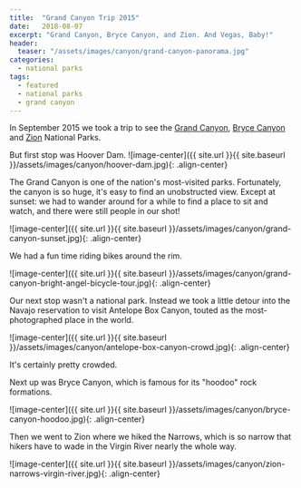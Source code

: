 ```yaml
---
title:  "Grand Canyon Trip 2015"
date:   2018-08-07
excerpt: "Grand Canyon, Bryce Canyon, and Zion. And Vegas, Baby!"
header:
  teaser: "/assets/images/canyon/grand-canyon-panorama.jpg"
categories:
  - national parks
tags:
  - featured
  - national parks
  - grand canyon
---
```


In September 2015 we took a trip to see the [Grand Canyon](https://www.nps.gov/grca/index.htm), [Bryce Canyon](https://www.nps.gov/brca/index.htm) and [Zion](https://www.nps.gov/zion/index.htm) National Parks.

But first stop was Hoover Dam.
![image-center]({{ site.url }}{{ site.baseurl }}/assets/images/canyon/hoover-dam.jpg){: .align-center}

The Grand Canyon is one of the nation's most-visited parks. Fortunately, the canyon is so huge, it's easy to find an unobstructed view. Except at sunset: we had to wander around for a while to find a place to sit and watch, and there were still people in our shot!

![image-center]({{ site.url }}{{ site.baseurl }}/assets/images/canyon/grand-canyon-sunset.jpg){: .align-center}

We had a fun time riding bikes around the rim.

![image-center]({{ site.url }}{{ site.baseurl }}/assets/images/canyon/grand-canyon-bright-angel-bicycle-tour.jpg){: .align-center}

Our next stop wasn't a national park. Instead we took a little detour into the Navajo reservation to visit Antelope Box Canyon, touted as the most-photographed place in the world.

![image-center]({{ site.url }}{{ site.baseurl }}/assets/images/canyon/antelope-box-canyon-crowd.jpg){: .align-center}

It's certainly pretty crowded.

Next up was Bryce Canyon, which is famous for its "hoodoo" rock formations.

![image-center]({{ site.url }}{{ site.baseurl }}/assets/images/canyon/bryce-canyon-hoodoo.jpg){: .align-center}

Then we went to Zion where we hiked the Narrows, which is so narrow that hikers have to wade in the Virgin River nearly the whole way.

![image-center]({{ site.url }}{{ site.baseurl }}/assets/images/canyon/zion-narrows-virgin-river.jpg){: .align-center}
